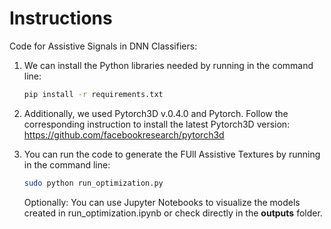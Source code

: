 
# **Instructions**

Code for Assistive Signals in DNN Classifiers:

1. We can install the Python libraries needed by running in the command line:
    ```bash
    pip install -r requirements.txt
    ```

2. Additionally, we used Pytorch3D v.0.4.0 and Pytorch. Follow the corresponding instruction to install the latest Pytorch3D version:
https://github.com/facebookresearch/pytorch3d

4. You can run the code to generate the FUll Assistive Textures by running in the command line:
    ```bash
    sudo python run_optimization.py
    ```

    Optionally: You can use Jupyter Notebooks to visualize the models created in run_optimization.ipynb or check directly in the **outputs** folder.
